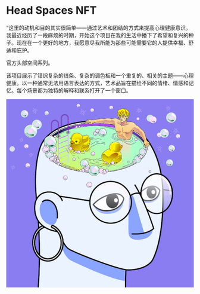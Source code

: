 # Head Spaces NFT

“这里的动机和目的其实很简单——通过艺术和团结的方式来提高心理健康意识。我最近经历了一段麻烦的时期，开始这个项目在我的生活中播下了希望和复兴的种子。现在在一个更好的地方，我愿意尽我所能为那些可能需要它的人提供幸福、舒适和庇护。

官方头部空间系列。

该项目展示了错综复杂的线条、复杂的调色板和一个重复的、相关的主题——心理健康。以一种通常无法用语言表达的方式，艺术品旨在描绘不同的情绪、情感和记忆。每个场景都为独特的解释和联系打开了一个窗口。

![NFT](unnamed.png)
